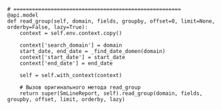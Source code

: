     # ======================================================
    @api.model
    def read_group(self, domain, fields, groupby, offset=0, limit=None, orderby=False, lazy=True):
        context = self.env.context.copy()

        context['search_domain'] = domain
        start_date, end_date = _find_date_domen(domain)
        context['start_date'] = start_date
        context['end_date'] = end_date

        self = self.with_context(context)

        # Вызов оригинального метода read_group
        return super(SmLineReport, self).read_group(domain, fields, groupby, offset, limit, orderby, lazy)


